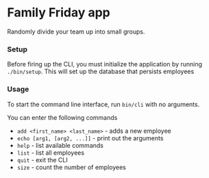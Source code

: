 # Family Friday app

Randomly divide your team up into small groups.

### Setup

Before firing up the CLI, you must initialize the application by running
`./bin/setup`. This will set up the database that persists employees

### Usage

To start the command line interface, run `bin/cli` with no arguments.

You can enter the following commands

* `add <first_name> <last_name>` - adds a new employee
* `echo [arg1, [arg2, ...]]` - print out the arguments
* `help` - list available commands
* `list` - list all employees
* `quit` - exit the CLI
* `size` - count the number of employees
